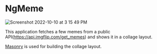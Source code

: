 # NgMeme

![Screenshot 2022-10-10 at 3 15 49 PM](https://user-images.githubusercontent.com/88076633/194839471-5caffee8-8d29-4597-8b52-34497d01d39c.png)

This application fetches a few memes from a public API(https://api.imgflip.com/get_memes) and shows it in a collage layout.

[Masonry](https://github.com/desandro/masonry) is used for building the collage layout.

